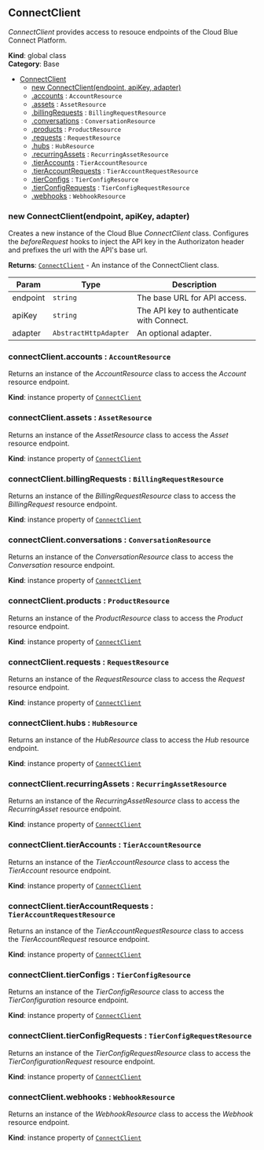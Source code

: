 <a name="ConnectClient"></a>

## ConnectClient
*ConnectClient* provides access to resouce endpoints of the Cloud Blue Connect Platform.

**Kind**: global class  
**Category**: Base  

* [ConnectClient](#ConnectClient)
    * [new ConnectClient(endpoint, apiKey, adapter)](#new_ConnectClient_new)
    * [.accounts](#ConnectClient+accounts) : <code>AccountResource</code>
    * [.assets](#ConnectClient+assets) : <code>AssetResource</code>
    * [.billingRequests](#ConnectClient+billingRequests) : <code>BillingRequestResource</code>
    * [.conversations](#ConnectClient+conversations) : <code>ConversationResource</code>
    * [.products](#ConnectClient+products) : <code>ProductResource</code>
    * [.requests](#ConnectClient+requests) : <code>RequestResource</code>
    * [.hubs](#ConnectClient+hubs) : <code>HubResource</code>
    * [.recurringAssets](#ConnectClient+recurringAssets) : <code>RecurringAssetResource</code>
    * [.tierAccounts](#ConnectClient+tierAccounts) : <code>TierAccountResource</code>
    * [.tierAccountRequests](#ConnectClient+tierAccountRequests) : <code>TierAccountRequestResource</code>
    * [.tierConfigs](#ConnectClient+tierConfigs) : <code>TierConfigResource</code>
    * [.tierConfigRequests](#ConnectClient+tierConfigRequests) : <code>TierConfigRequestResource</code>
    * [.webhooks](#ConnectClient+webhooks) : <code>WebhookResource</code>

<a name="new_ConnectClient_new"></a>

### new ConnectClient(endpoint, apiKey, adapter)
Creates a new instance of the Cloud Blue *ConnectClient* class.
Configures the *beforeRequest* hooks to inject the API key in the Authorizaton header
and prefixes the url with the API's base url.

**Returns**: [<code>ConnectClient</code>](#ConnectClient) - An instance of the ConnectClient class.  

| Param | Type | Description |
| --- | --- | --- |
| endpoint | <code>string</code> | The base URL for API access. |
| apiKey | <code>string</code> | The API key to authenticate with Connect. |
| adapter | <code>AbstractHttpAdapter</code> | An optional adapter. |

<a name="ConnectClient+accounts"></a>

### connectClient.accounts : <code>AccountResource</code>
Returns an instance of the *AccountResource* class to access
the *Account* resource endpoint.

**Kind**: instance property of [<code>ConnectClient</code>](#ConnectClient)  
<a name="ConnectClient+assets"></a>

### connectClient.assets : <code>AssetResource</code>
Returns an instance of the *AssetResource* class to access
the *Asset* resource endpoint.

**Kind**: instance property of [<code>ConnectClient</code>](#ConnectClient)  
<a name="ConnectClient+billingRequests"></a>

### connectClient.billingRequests : <code>BillingRequestResource</code>
Returns an instance of the *BillingRequestResource* class to access
the *BillingRequest* resource endpoint.

**Kind**: instance property of [<code>ConnectClient</code>](#ConnectClient)  
<a name="ConnectClient+conversations"></a>

### connectClient.conversations : <code>ConversationResource</code>
Returns an instance of the *ConversationResource* class to access
the *Conversation* resource endpoint.

**Kind**: instance property of [<code>ConnectClient</code>](#ConnectClient)  
<a name="ConnectClient+products"></a>

### connectClient.products : <code>ProductResource</code>
Returns an instance of the *ProductResource* class to access
the *Product* resource endpoint.

**Kind**: instance property of [<code>ConnectClient</code>](#ConnectClient)  
<a name="ConnectClient+requests"></a>

### connectClient.requests : <code>RequestResource</code>
Returns an instance of the *RequestResource* class to access
the *Request* resource endpoint.

**Kind**: instance property of [<code>ConnectClient</code>](#ConnectClient)  
<a name="ConnectClient+hubs"></a>

### connectClient.hubs : <code>HubResource</code>
Returns an instance of the *HubResource* class to access
the *Hub* resource endpoint.

**Kind**: instance property of [<code>ConnectClient</code>](#ConnectClient)  
<a name="ConnectClient+recurringAssets"></a>

### connectClient.recurringAssets : <code>RecurringAssetResource</code>
Returns an instance of the *RecurringAssetResource* class to access
the *RecurringAsset* resource endpoint.

**Kind**: instance property of [<code>ConnectClient</code>](#ConnectClient)  
<a name="ConnectClient+tierAccounts"></a>

### connectClient.tierAccounts : <code>TierAccountResource</code>
Returns an instance of the *TierAccountResource* class to access
the *TierAccount* resource endpoint.

**Kind**: instance property of [<code>ConnectClient</code>](#ConnectClient)  
<a name="ConnectClient+tierAccountRequests"></a>

### connectClient.tierAccountRequests : <code>TierAccountRequestResource</code>
Returns an instance of the *TierAccountRequestResource* class to access
the *TierAccountRequest* resource endpoint.

**Kind**: instance property of [<code>ConnectClient</code>](#ConnectClient)  
<a name="ConnectClient+tierConfigs"></a>

### connectClient.tierConfigs : <code>TierConfigResource</code>
Returns an instance of the *TierConfigResource* class to access
the *TierConfiguration* resource endpoint.

**Kind**: instance property of [<code>ConnectClient</code>](#ConnectClient)  
<a name="ConnectClient+tierConfigRequests"></a>

### connectClient.tierConfigRequests : <code>TierConfigRequestResource</code>
Returns an instance of the *TierConfigRequestResource* class to access
the *TierConfigurationRequest* resource endpoint.

**Kind**: instance property of [<code>ConnectClient</code>](#ConnectClient)  
<a name="ConnectClient+webhooks"></a>

### connectClient.webhooks : <code>WebhookResource</code>
Returns an instance of the *WebhookResource* class to access
the *Webhook* resource endpoint.

**Kind**: instance property of [<code>ConnectClient</code>](#ConnectClient)  
